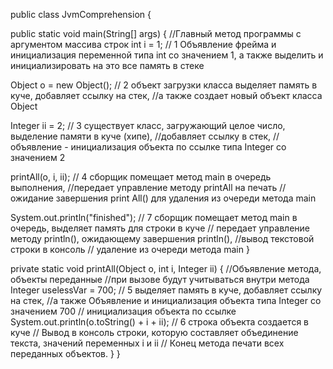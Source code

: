 
public class JvmComprehension {

public static void main(String[] args) { //Главный метод программы 
с аргументом массива строк
int i = 1; // 1 Объявление фрейма и инициализация переменной типа int со значением 1, 
а также выделить и инициализировать на это все память в стеке

Object o = new Object(); // 2 объект загрузки класса выделяет память в куче, добавляет ссылку на стек, 
                         //а также создает новый объект класса Object

Integer ii = 2; // 3 существует класс, загружающий целое число, выделение памяти в куче (хипе), 
                //добавляет ссылку в стек,
                // объявление - инициализация объекта по ссылке типа Integer со значением 2

printAll(o, i, ii); // 4 сборщик помещает метод main в очередь выполнения, 
                    //передает управление методу printAll на печать
                    // ожидание завершения print All() для удаления из очереди метода main

System.out.println("finished"); // 7 сборщик помещает метод main в очередь, выделяет память для строки в куче
                              // передает управление методу println(), ожидающему завершения println(),
                              //вывод текстовой строки в консоль
                              // удаление из очереди метода main
}

private static void printAll(Object o, int i, Integer ii) { //Объявление метода, объекты переданные 
                                                           //при вызове будут учитываться внутри метода   
Integer uselessVar = 700; // 5 выделяет память в куче, добавляет ссылку на стек, 
                          //а также Объявление и инициализация объекта типа Integer со значением 700 
                          // инициализация объекта по ссылке
System.out.println(o.toString() + i + ii); // 6 строка объекта создается в куче
         // Вывод в консоль строки, которую составляет объединение текста, значений переменных i и ii 
         // Конец метода печати всех переданных объектов.
}
}
